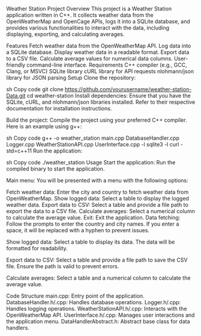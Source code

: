Weather Station Project
Overview
This project is a Weather Station application written in C++. It collects weather data from the OpenWeatherMap and OpenCage APIs, logs it into a SQLite database, and provides various functionalities to interact with the data, including displaying, exporting, and calculating averages.

Features
Fetch weather data from the OpenWeatherMap API.
Log data into a SQLite database.
Display weather data in a readable format.
Export data to a CSV file.
Calculate average values for numerical data columns.
User-friendly command-line interface.
Requirements
C++ compiler (e.g., GCC, Clang, or MSVC)
SQLite library
cURL library for API requests
nlohmann/json library for JSON parsing
Setup
Clone the repository:

sh
Copy code
git clone https://github.com/yourusername/weather-station-Data.git
cd weather-station
Install dependencies:
Ensure that you have the SQLite, cURL, and nlohmann/json libraries installed. Refer to their respective documentation for installation instructions.

Build the project:
Compile the project using your preferred C++ compiler. Here is an example using g++:

sh
Copy code
g++ -o weather_station main.cpp DatabaseHandler.cpp Logger.cpp WeatherStationAPI.cpp UserInterface.cpp -l sqlite3 -l curl -std=c++11
Run the application:

sh
Copy code
./weather_station
Usage
Start the application:
Run the compiled binary to start the application.

Main menu:
You will be presented with a menu with the following options:

Fetch weather data: Enter the city and country to fetch weather data from OpenWeatherMap.
Show logged data: Select a table to display the logged weather data.
Export data to CSV: Select a table and provide a file path to export the data to a CSV file.
Calculate averages: Select a numerical column to calculate the average value.
Exit: Exit the application.
Data fetching:
Follow the prompts to enter the country and city names. If you enter a space, it will be replaced with a hyphen to prevent issues.

Show logged data:
Select a table to display its data. The data will be formatted for readability.

Export data to CSV:
Select a table and provide a file path to save the CSV file. Ensure the path is valid to prevent errors.

Calculate averages:
Select a table and a numerical column to calculate the average value.

Code Structure
main.cpp: Entry point of the application.
DatabaseHandler.h/.cpp: Handles database operations.
Logger.h/.cpp: Handles logging operations.
WeatherStationAPI.h/.cpp: Interacts with the OpenWeatherMap API.
UserInterface.h/.cpp: Manages user interactions and the application menu.
DataHandlerAbstract.h: Abstract base class for data handlers.
